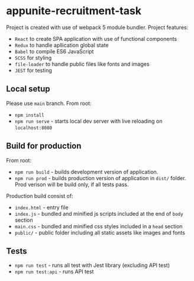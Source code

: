 # appunite-recruitment-task
Project is created with use of webpack 5 module bundler. Project features:
* `React` to create SPA application with use of functional components
* `Redux` to handle apllication global state
* `Babel` to compile ES6 JavaScript
* `SCSS` for styling
* `file-loader` to handle public files like fonts and images
* `JEST` for testing

## Local setup
Please use `main` branch. From root:
* `npm install`
* `npm run serve` - starts local dev server with live reloading on `localhost:8080`

## Build for production
From root:
* `npm run build` - builds development version of application.
* `npm run prod` - builds production version of application in `dist/` folder. Prod verison will be build only, if all tests pass.

Production build consist of:
* `index.html` - entry file
* `index.js` - bundled and minified js scripts included at the end of `body` section
* `main.css` - bundled and minified css styles included in a `head` section
* `public/` - public folder including all static assets like images and fonts

## Tests
* `npm run test` - runs all test with Jest library (excluding API test)
* `npm run test:api` - runs API test
